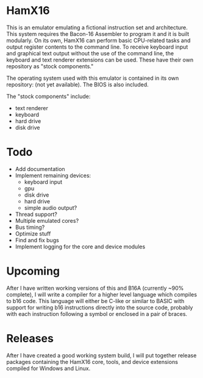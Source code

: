 # HamX16
This is an emulator emulating a fictional instruction set and architecture. This system requires the Bacon-16 Assembler to program it and it is built modularly. On its own, HamX16 can perform basic CPU-related tasks and output register contents to the command line. To receive keyboard input and graphical text output without the use of the command line, the keyboard and text renderer extensions can be used. These have their own repository as "stock components."

The operating system used with this emulator is contained in its own repository: (not yet available). The BIOS is also included.

The "stock components" include:
 - text renderer
 - keyboard
 - hard drive
 - disk drive

# Todo
 - Add documentation
 - Implement remaining devices:
   - keyboard input
   - gpu
   - disk drive
   - hard drive
   - simple audio output?
 - Thread support?
 - Multiple emulated cores?
 - Bus timing?
 - Optimize stuff
 - Find and fix bugs
 - Implement logging for the core and device modules

# Upcoming
After I have written working versions of this and B16A (currently ~90% complete), I will write a compiler for a higher level language which compiles to b16 code. This language will either be C-like or similar to BASIC with support for writing b16 instructions directly into the source code, probably with each instruction following a symbol or enclosed in a pair of braces.

# Releases
After I have created a good working system build, I will put together release packages containing the HamX16 core, tools, and device extensions compiled for Windows and Linux.

